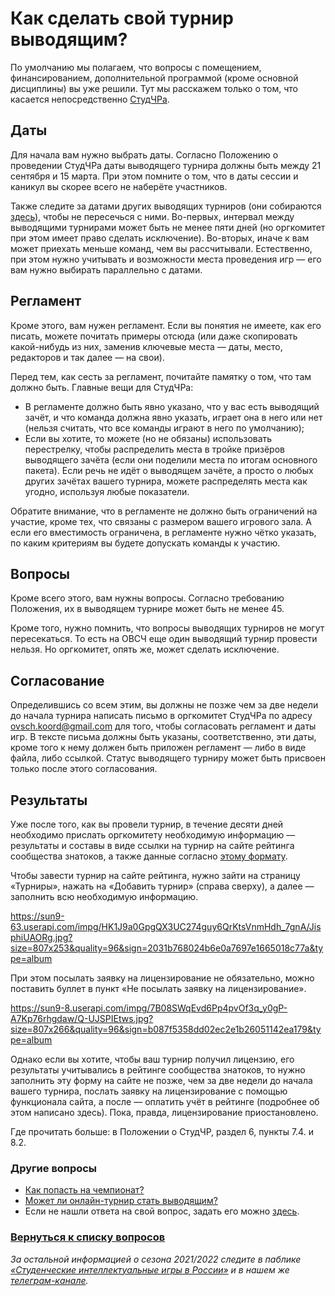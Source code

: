 # Как сделать свой турнир выводящим?

По умолчанию мы полагаем, что вопросы с помещением, финансированием, дополнительной программой (кроме основной дисциплины) вы уже решили. Тут мы расскажем только о том, что касается непосредственно [СтудЧРа](https://vk.com/@chgk_student-studchr-wtf).

## Даты

Для начала вам нужно выбрать даты. Согласно Положению о проведении СтудЧРа даты выводящего турнира должны быть между 21 сентября и 15 марта. При этом помните о том, что в даты сессии и каникул вы скорее всего не наберёте участников.

Также следите за датами других выводящих турниров (они собираются [здесь](https://vk.com/topic-99683830_42223792)), чтобы не пересечься с ними. Во-первых, интервал между выводящими турнирами может быть не менее пяти дней (но оргкомитет при этом имеет право сделать исключение). Во-вторых, иначе к вам может приехать меньше команд, чем вы рассчитывали. Естественно, при этом нужно учитывать и возможности места проведения игр — его вам нужно выбирать параллельно с датами.

## Регламент

Кроме этого, вам нужен регламент. Если вы понятия не имеете, как его писать, можете почитать примеры отсюда (или даже скопировать какой-нибудь из них, заменив ключевые места — даты, место, редакторов и так далее — на свои).

Перед тем, как сесть за регламент, почитайте памятку о том, что там должно быть. Главные вещи для СтудЧРа:

- В регламенте должно быть явно указано, что у вас есть выводящий зачёт, и что команда должна явно указать, играет она в него или нет (нельзя считать, что все команды играют в него по умолчанию);
- Если вы хотите, то можете (но не обязаны) использовать перестрелку, чтобы распределить места в тройке призёров выводящего зачёта (если они поделили места по итогам основного пакета). Если речь не идёт о выводящем зачёте, а просто о любых других зачётах вашего турнира, можете распределять места как угодно, используя любые показатели.  

Обратите внимание, что в регламенте не должно быть ограничений на участие, кроме тех, что связаны с размером вашего игрового зала. А если его вместимость ограничена, в регламенте нужно чётко указать, по каким критериям вы будете допускать команды к участию.

## Вопросы

Кроме всего этого, вам нужны вопросы. Согласно требованию Положения, их в выводящем турнире может быть не менее 45.

Кроме того, нужно помнить, что вопросы выводящих турниров не могут пересекаться. То есть на ОВСЧ еще один выводящий турнир провести нельзя. Но оргкомитет, опять же, может сделать исключение.

## Согласование

Определившись со всем этим, вы должны не позже чем за две недели до начала турнира написать письмо в оргкомитет СтудЧРа по адресу ovsch.koord@gmail.com для того, чтобы согласовать регламент и даты игр. В тексте письма должны быть указаны, соответственно, эти даты, кроме того к нему должен быть приложен регламент — либо в виде файла, либо ссылкой. Статус выводящего турниру может быть присвоен только после этого согласования.

## Результаты

Уже после того, как вы провели турнир, в течение десяти дней необходимо прислать оргкомитету необходимую информацию — результаты и составы в виде ссылки на турнир на сайте рейтинга сообщества знатоков, а также данные согласно [этому формату](https://drive.google.com/file/d/1OeMFImi5HDBo8FbIbsR0frWo12QD60I7/view).

Чтобы завести турнир на сайте рейтинга, нужно зайти на страницу «Турниры», нажать на «Добавить турнир» (справа сверху), а далее — заполнить всю необходимую информацию.

https://sun9-63.userapi.com/impg/HK1J9a0GpgQX3UC274guy6QrKtsVnmHdh_7gnA/JisphiUAORg.jpg?size=807x253&quality=96&sign=2031b768024b6e0a7697e1665018c77a&type=album

При этом посылать заявку на лицензирование не обязательно, можно поставить буллет в пункт «Не посылать заявку на лицензирование».

https://sun9-8.userapi.com/impg/7B08SWqEvd6Pp4pvOf3q_y0gP-A7Kp76rhgdaw/Q-UJSPIEtws.jpg?size=807x266&quality=96&sign=b087f5358dd02ec2e1b26051142ea179&type=album

Однако если вы хотите, чтобы ваш турнир получил лицензию, его результаты учитывались в рейтинге сообщества знатоков, то нужно заполнить эту форму на сайте не позже, чем за две недели до начала вашего турнира, послать заявку на лицензирование с помощью функционала сайта, а после — оплатить учёт в рейтинге (подробнее об этом написано здесь). Пока, правда, лицензирование приостановлено.

Где прочитать больше: в Положении о СтудЧР, раздел 6, пункты 7.4. и 8.2.

### Другие вопросы

- [Как попасть на чемпионат?](https://vk.com/@chgk_student-kak-popast-na-studchr)
- [Может ли онлайн-турнир стать выводящим?](https://vk.com/@chgk_student-online-vyvodyashchiy)
- Если не нашли ответа на свой вопрос, задать его можно [здесь](https://vk.com/topic-99683830_42237587).

### [Вернуться к списку вопросов](https://vk.com/@chgk_student-studchr-faq)

*За остальной информацией о сезона 2021/2022 следите в паблике [«Студенческие интеллектуальные игры в России»](https://vk.com/chgk_student) и в нашем же [телеграм-канале](https://t.me/chgk_student_ru).*
